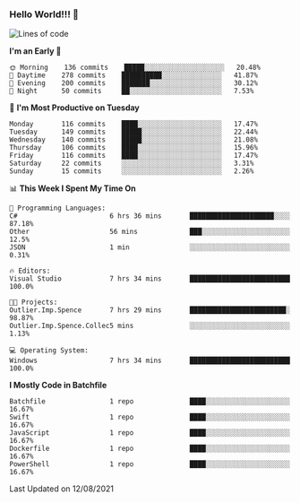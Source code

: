 ### Hello World!!! 👋

<!--
**kekotek/kekotek** is a ✨ _special_ ✨ repository because its `README.md` (this file) appears on your GitHub profile.

Here are some ideas to get you started:

- 🔭 I’m currently working on ...
- 🌱 I’m currently learning ...
- 👯 I’m looking to collaborate on ...
- 🤔 I’m looking for help with ...
- 💬 Ask me about ...
- 📫 How to reach me: ...
- 😄 Pronouns: ...
- ⚡ Fun fact: ...
-->

<!--START_SECTION:waka-->
![Lines of code](https://img.shields.io/badge/From%20Hello%20World%20I%27ve%20Written-18753%20lines%20of%20code-blue)

**I'm an Early 🐤** 

```text
🌞 Morning    136 commits    █████░░░░░░░░░░░░░░░░░░░░   20.48% 
🌆 Daytime    278 commits    ██████████░░░░░░░░░░░░░░░   41.87% 
🌃 Evening    200 commits    ███████░░░░░░░░░░░░░░░░░░   30.12% 
🌙 Night      50 commits     ██░░░░░░░░░░░░░░░░░░░░░░░   7.53%

```
📅 **I'm Most Productive on Tuesday** 

```text
Monday       116 commits    ████░░░░░░░░░░░░░░░░░░░░░   17.47% 
Tuesday      149 commits    █████░░░░░░░░░░░░░░░░░░░░   22.44% 
Wednesday    140 commits    █████░░░░░░░░░░░░░░░░░░░░   21.08% 
Thursday     106 commits    ████░░░░░░░░░░░░░░░░░░░░░   15.96% 
Friday       116 commits    ████░░░░░░░░░░░░░░░░░░░░░   17.47% 
Saturday     22 commits     ░░░░░░░░░░░░░░░░░░░░░░░░░   3.31% 
Sunday       15 commits     ░░░░░░░░░░░░░░░░░░░░░░░░░   2.26%

```


📊 **This Week I Spent My Time On** 

```text
💬 Programming Languages: 
C#                       6 hrs 36 mins       █████████████████████░░░░   87.18% 
Other                    56 mins             ███░░░░░░░░░░░░░░░░░░░░░░   12.5% 
JSON                     1 min               ░░░░░░░░░░░░░░░░░░░░░░░░░   0.31%

🔥 Editors: 
Visual Studio            7 hrs 34 mins       █████████████████████████   100.0%

🐱‍💻 Projects: 
Outlier.Imp.Spence       7 hrs 29 mins       ████████████████████████░   98.87% 
Outlier.Imp.Spence.Collec5 mins              ░░░░░░░░░░░░░░░░░░░░░░░░░   1.13%

💻 Operating System: 
Windows                  7 hrs 34 mins       █████████████████████████   100.0%

```

**I Mostly Code in Batchfile** 

```text
Batchfile                1 repo              ████░░░░░░░░░░░░░░░░░░░░░   16.67% 
Swift                    1 repo              ████░░░░░░░░░░░░░░░░░░░░░   16.67% 
JavaScript               1 repo              ████░░░░░░░░░░░░░░░░░░░░░   16.67% 
Dockerfile               1 repo              ████░░░░░░░░░░░░░░░░░░░░░   16.67% 
PowerShell               1 repo              ████░░░░░░░░░░░░░░░░░░░░░   16.67%

```



 Last Updated on 12/08/2021
<!--END_SECTION:waka-->
